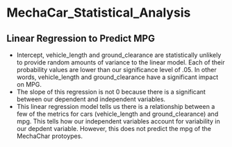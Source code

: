 # MechaCar_Statistical_Analysis

## Linear Regression to Predict MPG

* Intercept, vehicle_length and ground_clearance are statistically unlikely to provide random amounts of variance to the linear model. Each of their probability values are lower than our significance level of .05.  In other words, vehicle_length and ground_clearance have a significant impact on MPG. 
* The slope of this regression is not 0 because there is a significant between our dependent and independent variables. 
* This linear regression model tells us there is a relationship between a few of the metrics for cars (vehicle_length and ground_clearance) and mpg. This tells how our independent variables account for variability in our depdent variable. However, this does not predict the mpg of the MechaChar protoypes. 
